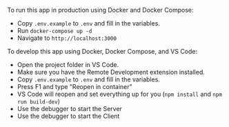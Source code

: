 To run this app in production using Docker and Docker Compose:
* Copy `.env.example` to `.env` and fill in the variables.
* Run `docker-compose up -d`
* Navigate to `http://localhost:3000`

To develop this app using Docker, Docker Compose, and VS Code:
* Open the project folder in VS Code.
* Make sure you have the Remote Development extension installed.
* Copy `.env.example` to `.env` and fill in the variables.
* Press F1 and type "Reopen in container"
* VS Code will reopen and set everything up for you (`npm install` and `npm run build-dev`)
* Use the debugger to start the Server
* Use the debugger to start the Client
